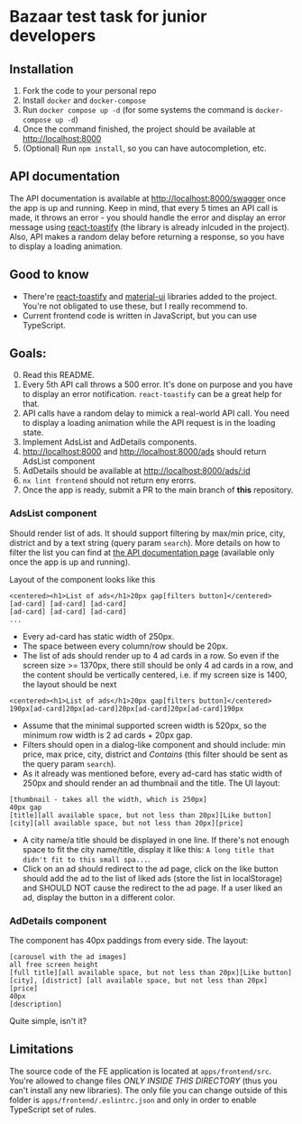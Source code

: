 # Bazaar test task for junior developers


## Installation

1. Fork the code to your personal repo
2. Install `docker` and `docker-compose`
3. Run `docker compose up -d` (for some systems the command is `docker-compose up -d`)
4. Once the command finished, the project should be available at [http://localhost:8000](http://localhost:8000)
5. (Optional) Run `npm install`, so you can have autocompletion, etc.


## API documentation

The API documentation is available at [http://localhost:8000/swagger](http://localhost:8000/swagger) once the app is up and running. Keep in mind, that every 5 times an API call is made, it throws an error - you should handle the error and display an error message using [react-toastify](https://www.npmjs.com/package/react-toastify) (the library is already inlcuded in the project). Also, API makes a random delay before returning a response, so you have to display a loading animation.


## Good to know

- There're [react-toastify](https://www.npmjs.com/package/react-toastify) and [material-ui](https://mui.com/material-ui/getting-started/) libraries added to the project. You're not obligated to use these, but I really recommend to.
- Current frontend code is written in JavaScript, but you can use TypeScript.


## Goals:

0. Read this README.
1. Every 5th API call throws a 500 error. It's done on purpose and you have to display an error notification. `react-toastify` can be a great help for that.
2. API calls have a random delay to mimick a real-world API call. You need to display a loading animation while the API request is in the loading state.
3. Implement AdsList and AdDetails components.
4. [http://localhost:8000](http://localhost:8000) and [http://localhost:8000/ads](http://localhost:8000/ads) should return AdsList component
5. AdDetails should be available at [http://localhost:8000/ads/:id](http://localhost:8000/ads/:id)
6. `nx lint frontend` should not return eny erorrs.
7. Once the app is ready, submit a PR to the main branch of **this** repository.


### AdsList component

Should render list of ads. It should support filtering by max/min price, city, district and by a text string (query param `search`). More details on how to filter the list you can find at [the API documentation page](http://localhost:8000/swagger) (available only once the app is up and running).

Layout of the component looks like this

```
<centered><h1>List of ads</h1>20px gap[filters button]</centered>
[ad-card] [ad-card] [ad-card]
[ad-card] [ad-card] [ad-card]
...
```

- Every ad-card has static width of 250px.
- The space between every column/row should be 20px.
- The list of ads should render up to 4 ad cards in a row. So even if the screen size >= 1370px, there still should be only 4 ad cards in a row, and the content should be vertically centered, i.e. if my screen size is 1400, the layout should be next

```
<centered><h1>List of ads</h1>20px gap[filters button]</centered>
190px[ad-card]20px[ad-card]20px[ad-card]20px[ad-card]190px
```

- Assume that the minimal supported screen width is 520px, so the minimum row width is 2 ad cards + 20px gap.
- Filters should open in a dialog-like component and should include: min price, max price, city, district and *Contains* (this filter should be sent as the query param `search`).
- As it already was mentioned before, every ad-card has static width of 250px and should render an ad thumbnail and the title. The UI layout:

```
[thumbnail - takes all the width, which is 250px]
40px gap
[title][all available space, but not less than 20px][Like button]
[city][all available space, but not less than 20px][price]
```

- A city name/a title should be displayed in one line. If there's not enough space to fit the city name/title, display it like this: `A long title that didn't fit to this small spa...`. 
- Click on an ad should redirect to the ad page, click on the like button should add the ad to the list of liked ads (store the list in localStorage) and SHOULD NOT cause the redirect to the ad page. If a user liked an ad, display the button in a different color.


### AdDetails component

The component has 40px paddings from every side. The layout:

```
[carousel with the ad images]
all free screen height
[full title][all available space, but not less than 20px][Like button]
[city], [district] [all available space, but not less than 20px][price]
40px
[description]
```

Quite simple, isn't it?


## Limitations

The source code of the FE application is located at `apps/frontend/src`. You're allowed to change files *ONLY INSIDE THIS DIRECTORY* (thus you can't install any new libraries). The only file you can change outside of this folder is `apps/frontend/.eslintrc.json` and only in order to enable TypeScript set of rules.

